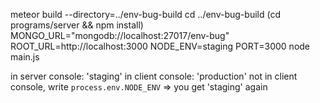 meteor build --directory=../env-bug-build
cd ../env-bug-build
(cd programs/server && npm install)
MONGO_URL="mongodb://localhost:27017/env-bug" ROOT_URL=http://localhost:3000 NODE_ENV=staging PORT=3000 node main.js

in server console: 'staging'
in client console: 'production'
not in client console, write `process.env.NODE_ENV` => you get 'staging' again
